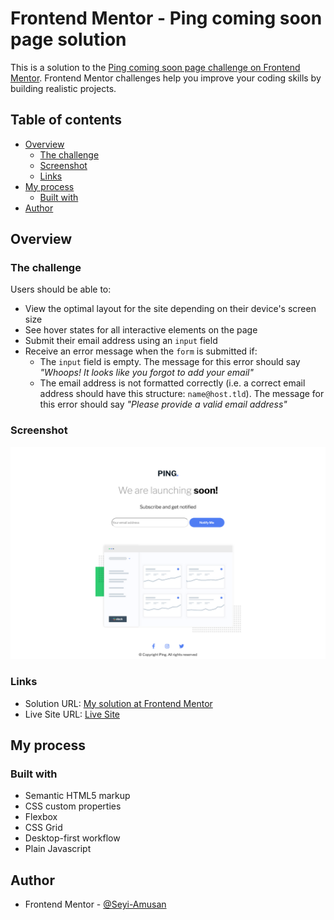 # Frontend Mentor - Ping coming soon page solution

This is a solution to the [Ping coming soon page challenge on Frontend Mentor](https://www.frontendmentor.io/challenges/ping-single-column-coming-soon-page-5cadd051fec04111f7b848da). Frontend Mentor challenges help you improve your coding skills by building realistic projects. 

## Table of contents

- [Overview](#overview)
  - [The challenge](#the-challenge)
  - [Screenshot](#screenshot)
  - [Links](#links)
- [My process](#my-process)
  - [Built with](#built-with)
- [Author](#author)


## Overview

### The challenge

Users should be able to:

- View the optimal layout for the site depending on their device's screen size
- See hover states for all interactive elements on the page
- Submit their email address using an `input` field
- Receive an error message when the `form` is submitted if:
	- The `input` field is empty. The message for this error should say *"Whoops! It looks like you forgot to add your email"*
	- The email address is not formatted correctly (i.e. a correct email address should have this structure: `name@host.tld`). The message for this error should say *"Please provide a valid email address"*

### Screenshot

![](./screenshot.png)


### Links

- Solution URL: [My solution at Frontend Mentor](https://www.frontendmentor.io/solutions/ping-coming-soon-page-go4k-oeGXj)
- Live Site URL: [Live Site](https://seyi-amusan.github.io/ping-coming-soon-page/)

## My process

### Built with

- Semantic HTML5 markup
- CSS custom properties
- Flexbox
- CSS Grid
- Desktop-first workflow
- Plain Javascript



## Author

- Frontend Mentor - [@Seyi-Amusan](https://www.frontendmentor.io/profile/Seyi-Amusan)